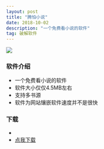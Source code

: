 ```yaml
---
layout: post
title: "腾怕小说"
date: 2018-10-02
description: "一个免费看小说的软件"
tag: 破解软件
---
```


![](http://image.coolapk.com/apk_logo/2017/1116/ic_launcher-web-167994-o_1bv2iesbp11891fho1ppd1dhr1j52q-uid-879081@512x512.png)

### 软件介绍
* 一个免费看小说的软件
* 软件大小仅仅4.5MB左右
* 支持多书源
* 软件为网站镶嵌软件速度并不是很快

### 下载


* 
* [点我下载](http://my.zp68.com/filestores/2018/10/02/933ae1707d8dffdc20e964e6eae6b1b1.apk)